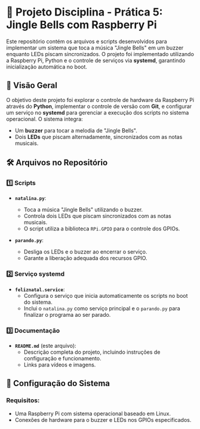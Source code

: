 # 🎵 Projeto Disciplina - Prática 5: Jingle Bells com Raspberry Pi

Este repositório contém os arquivos e scripts desenvolvidos para implementar um sistema que toca a música "Jingle Bells" em um buzzer enquanto LEDs piscam sincronizados. O projeto foi implementado utilizando a Raspberry Pi, Python e o controle de serviços via **systemd**, garantindo inicialização automática no boot.

## 📜 Visão Geral

O objetivo deste projeto foi explorar o controle de hardware da Raspberry Pi através do **Python**, implementar o controle de versão com **Git**, e configurar um serviço no **systemd** para gerenciar a execução dos scripts no sistema operacional. O sistema integra:
- Um **buzzer** para tocar a melodia de "Jingle Bells".
- Dois **LEDs** que piscam alternadamente, sincronizados com as notas musicais.

## 🛠️ Arquivos no Repositório

### 1️⃣ **Scripts**
- **`natalina.py`**:
  - Toca a música "Jingle Bells" utilizando o buzzer.
  - Controla dois LEDs que piscam sincronizados com as notas musicais.
  - O script utiliza a biblioteca `RPi.GPIO` para o controle dos GPIOs.

- **`parando.py`**:
  - Desliga os LEDs e o buzzer ao encerrar o serviço.
  - Garante a liberação adequada dos recursos GPIO.

### 2️⃣ **Serviço systemd**
- **`feliznatal.service`**:
  - Configura o serviço que inicia automaticamente os scripts no boot do sistema.
  - Inclui o `natalina.py` como serviço principal e o `parando.py` para finalizar o programa ao ser parado.

### 3️⃣ **Documentação**
- **`README.md`** (este arquivo):
  - Descrição completa do projeto, incluindo instruções de configuração e funcionamento.
  - Links para vídeos e imagens.

## 🔧 Configuração do Sistema

### Requisitos:
- Uma Raspberry Pi com sistema operacional baseado em Linux.
- Conexões de hardware para o buzzer e LEDs nos GPIOs especificados.
